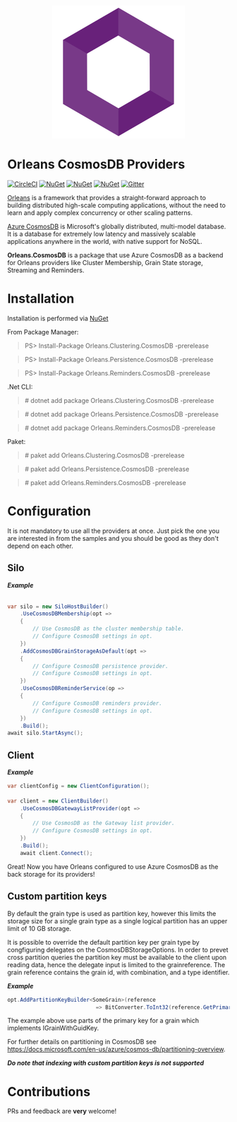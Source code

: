 <p align="center">
  <img src="https://github.com/dotnet/orleans/blob/gh-pages/assets/logo.png" alt="Orleans.CosmosDB" width="300px"> 
  <h1>Orleans CosmosDB Providers</h1>
</p>

[![CircleCI](https://circleci.com/gh/OrleansContrib/Orleans.CosmosDB.svg?style=svg)](https://circleci.com/gh/OrleansContrib/Orleans.CosmosDB)
[![NuGet](https://img.shields.io/nuget/v/Orleans.Clustering.CosmosDB.svg?style=flat)](http://www.nuget.org/packages/Orleans.Clustering.CosmosDB)
[![NuGet](https://img.shields.io/nuget/v/Orleans.Persistence.CosmosDB.svg?style=flat)](http://www.nuget.org/packages/Orleans.Persistence.CosmosDB)
[![NuGet](https://img.shields.io/nuget/v/Orleans.Reminders.CosmosDB.svg?style=flat)](http://www.nuget.org/packages/Orleans.Clustering.CosmosDB)
[![Gitter](https://badges.gitter.im/Join%20Chat.svg)](https://gitter.im/dotnet/orleans?utm_source=badge&utm_medium=badge&utm_campaign=pr-badge)

[Orleans](https://github.com/dotnet/orleans) is a framework that provides a straight-forward approach to building distributed high-scale computing applications, without the need to learn and apply complex concurrency or other scaling patterns. 

[Azure CosmosDB](https://azure.microsoft.com/en-us/services/cosmos-db) is Microsoft's globally distributed, multi-model database. It is a database for extremely low latency and massively scalable applications anywhere in the world, with native support for NoSQL. 

**Orleans.CosmosDB** is a package that use Azure CosmosDB as a backend for Orleans providers like Cluster Membership, Grain State storage, Streaming and Reminders. 


# Installation

Installation is performed via [NuGet](https://www.nuget.org/packages?q=Orleans+CosmosDB)

From Package Manager:

> PS> Install-Package Orleans.Clustering.CosmosDB -prerelease

> PS> Install-Package Orleans.Persistence.CosmosDB -prerelease

> PS> Install-Package Orleans.Reminders.CosmosDB -prerelease

.Net CLI:

> \# dotnet add package Orleans.Clustering.CosmosDB -prerelease

> \# dotnet add package Orleans.Persistence.CosmosDB -prerelease

> \# dotnet add package Orleans.Reminders.CosmosDB -prerelease

Paket: 

> \# paket add Orleans.Clustering.CosmosDB -prerelease

> \# paket add Orleans.Persistence.CosmosDB -prerelease

> \# paket add Orleans.Reminders.CosmosDB -prerelease

# Configuration

It is not mandatory to use all the providers at once. Just pick the one you are interested in from the samples and you should be good as they don't depend on each other.

## Silo

***Example***
```cs

var silo = new SiloHostBuilder()
    .UseCosmosDBMembership(opt => 
    {
        // Use CosmosDB as the cluster membership table.
        // Configure CosmosDB settings in opt.
    }) 
    .AddCosmosDBGrainStorageAsDefault(opt => 
    {
        // Configure CosmosDB persistence provider.
        // Configure CosmosDB settings in opt.
    }) 
    .UseCosmosDBReminderService(op => 
    {
        // Configure CosmosDB reminders provider.
        // Configure CosmosDB settings in opt.
    }) 
    .Build();
await silo.StartAsync();
```

## Client

***Example***
```cs
var clientConfig = new ClientConfiguration();

var client = new ClientBuilder()
    .UseCosmosDBGatewayListProvider(opt => 
    {
        // Use CosmosDB as the Gateway list provider.
        // Configure CosmosDB settings in opt.
    }) 
    .Build();
    await client.Connect();
```


Great! Now you have Orleans configured to use Azure CosmosDB as the back storage for its providers!

## Custom partition keys
By default the grain type is used as partition key, however this limits the storage size for a single grain type as a single logical partition has an upper limit of 10 GB storage.

It is possible to override the default partition key per grain type by congfiguring delegates on the CosmosDBStorageOptions. In order to prevet cross partition queries the partition key must be available to the client upon reading data, hence the delegate input is limited to the grainreference. The grain reference contains the grain id, with combination, and a type identifier.


***Example***
```cs
opt.AddPartitionKeyBuilder<SomeGrain>(reference
                            => BitConverter.ToInt32(reference.GetPrimaryKey().ToByteArray(), 2).ToString());
``` 
The example above use parts of the primary key for a grain which implements IGrainWithGuidKey.

For further details on partitioning in CosmosDB see https://docs.microsoft.com/en-us/azure/cosmos-db/partitioning-overview. 

***Do note that indexing with custom partition keys is not supported***

# Contributions
PRs and feedback are **very** welcome!